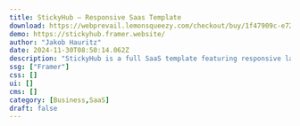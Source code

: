 ```yaml
---
title: StickyHub — Responsive Saas Template
download: https://webprevail.lemonsqueezy.com/checkout/buy/1f47909c-e722-4054-8675-8231916f0409?duplicateType=siteTemplate
demo: https://stickyhub.framer.website/
author: "Jakob Hauritz"
date: 2024-11-30T08:50:14.062Z
description: "StickyHub is a full SaaS template featuring responsive layouts and animations. Designed with user-centric design principles, it seamlessly adapts to your business requirements with easy customization options."
ssg: ["Framer"]
css: []
ui: []
cms: []
category: [Business,SaaS]
draft: false
---
```

